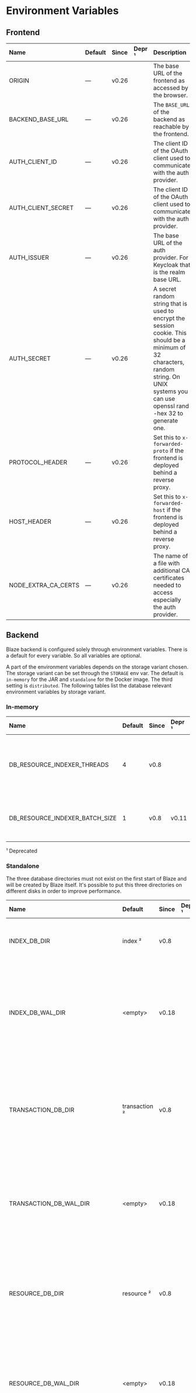 # Environment Variables

## Frontend

| Name                | Default | Since | Depr ¹ | Description                                                                                                                                                                                    |
|:--------------------|:--------|:------|:-------|:-----------------------------------------------------------------------------------------------------------------------------------------------------------------------------------------------|
| ORIGIN              | —       | v0.26 |        | The base URL of the frontend as accessed by the browser.                                                                                                                                       |
| BACKEND_BASE_URL    | —       | v0.26 |        | The `BASE_URL` of the backend as reachable by the frontend.                                                                                                                                    |
| AUTH_CLIENT_ID      | —       | v0.26 |        | The client ID of the OAuth client used to communicate with the auth provider.                                                                                                                  |
| AUTH_CLIENT_SECRET  | —       | v0.26 |        | The client ID of the OAuth client used to communicate with the auth provider.                                                                                                                  |
| AUTH_ISSUER         | —       | v0.26 |        | The base URL of the auth provider. For Keycloak that is the realm base URL.                                                                                                                    |
| AUTH_SECRET         | —       | v0.26 |        | A secret random string that is used to encrypt the session cookie. This should be a minimum of 32 characters, random string. On UNIX systems you can use openssl rand -hex 32 to generate one. |
| PROTOCOL_HEADER     | —       | v0.26 |        | Set this to `x-forwarded-proto` if the frontend is deployed behind a reverse proxy.                                                                                                            |
| HOST_HEADER         | —       | v0.26 |        | Set this to `x-forwarded-host` if the frontend is deployed behind a reverse proxy.                                                                                                             |
| NODE_EXTRA_CA_CERTS | —       | v0.26 |        | The name of a file with additional CA certificates needed to access especially the auth provider.                                                                                              |

## Backend

Blaze backend is configured solely through environment variables. There is a default for every variable. So all variables are optional. 

A part of the environment variables depends on the storage variant chosen. The storage variant can be set through the `STORAGE` env var. The default is `in-memory` for the JAR and `standalone` for the Docker image. The third setting is `distributed`. The following tables list the database relevant environment variables by storage variant.

### In-memory

| Name                           | Default | Since | Depr ¹ | Description                                                                             |
|:-------------------------------|:--------|:------|:-------|:----------------------------------------------------------------------------------------|
| DB_RESOURCE_INDEXER_THREADS    | 4       | v0.8  |        | The number threads used for indexing resources. Try 8 or 16 depending on your hardware. |
| DB_RESOURCE_INDEXER_BATCH_SIZE | 1       | v0.8  | v0.11  | The number of resources which are indexed in a batch. (Deprecated)                      |

¹ Deprecated

### Standalone

The three database directories must not exist on the first start of Blaze and will be created by Blaze itself. It's possible to put this three directories on different disks in order to improve performance.

| Name                           | Default       | Since | Depr ¹ | Description                                                                                                                                      |
|:-------------------------------|:--------------|:------|:-------|:-------------------------------------------------------------------------------------------------------------------------------------------------|
| INDEX_DB_DIR                   | index ²       | v0.8  |        | The directory were the index database files are stored.                                                                                          |
| INDEX_DB_WAL_DIR               | \<empty\>     | v0.18 |        | The directory were the index database write ahead log (WAL) files are stored. Empty means same dir as database files.                            |
| TRANSACTION_DB_DIR             | transaction ² | v0.8  |        | The directory were the transaction log files are stored. This directory must not exist on the first start of Blaze and will be created by Blaze. |
| TRANSACTION_DB_WAL_DIR         | \<empty\>     | v0.18 |        | The directory were the transaction log write ahead log (WAL) files are stored. Empty means same dir as database files.                           |
| RESOURCE_DB_DIR                | resource ²    | v0.8  |        | The directory were the resource files are stored. This directory must not exist on the first start of Blaze and will be created by               |
| RESOURCE_DB_WAL_DIR            | \<empty\>     | v0.18 |        | The directory were the resource write ahead log (WAL) files are stored. Empty means same dir as database files.                                  |
| DB_BLOCK_CACHE_SIZE            | 128           | v0.8  |        | The size of the [block cache][2] of the DB in MB.                                                                                                |
| DB_RESOURCE_CACHE_SIZE         | 100000        | v0.8  |        | The size of the resource cache of the DB in number of resources.                                                                                 |
| DB_MAX_BACKGROUND_JOBS         | 4             | v0.8  |        | The maximum number of the [background jobs][3] used for DB compactions.                                                                          |
| DB_RESOURCE_INDEXER_THREADS    | 4             | v0.8  |        | The number threads used for indexing resources. Try 8 or 16 depending on your hardware.                                                          |
| DB_RESOURCE_INDEXER_BATCH_SIZE | 1             | v0.8  | v0.11  | The number of resources which are indexed in a batch. (Deprecated)                                                                               |
| DB_RESOURCE_STORE_KV_THREADS   | 4             | v0.17 |        | The number threads used for reading and writing resources.                                                                                       |

¹ Deprecated, ² In the JAR variant. The Docker image uses a directory below the `/app/data` directory.

### Distributed

The distributed storage variant only uses the index database locally. 

| Name                               | Default        | Since | Depr ¹ | Description                                                                                                                                          |
|:-----------------------------------|:---------------|:------|:-------|:-----------------------------------------------------------------------------------------------------------------------------------------------------|
| INDEX_DB_DIR                       | index ²        | v0.8  |        | The directory were the index database files are stored.                                                                                              |
| INDEX_DB_WAL_DIR                   | \<empty\>      | v0.18 |        | The directory were the index database write ahead log (WAL) files are stored. Empty means same dir as database files.                                |
| DB_BLOCK_CACHE_SIZE                | 128            | v0.8  |        | The size of the [block cache][2] of the DB in MB.                                                                                                    |
| DB_RESOURCE_CACHE_SIZE             | 100000         | v0.8  |        | The size of the resource cache of the DB in number of resources.                                                                                     |
| DB_MAX_BACKGROUND_JOBS             | 4              | v0.8  |        | The maximum number of the [background jobs][3] used for DB compactions.                                                                              |
| DB_RESOURCE_INDEXER_THREADS        | 4              | v0.8  |        | The number threads used for indexing resources. Try 8 or 16 depending on your hardware.                                                              |
| DB_RESOURCE_INDEXER_BATCH_SIZE     | 1              | v0.8  | v0.11  | The number of resources which are indexed in a batch. (Deprecated)                                                                                   |
| DB_RESOURCE_STORE_KV_THREADS       | 4              | v0.17 |        | The number threads used for reading and writing resources.                                                                                           |
| DB_KAFKA_BOOTSTRAP_SERVERS         | localhost:9092 | v0.8  |        | A comma separated list of bootstrap servers for the Kafka transaction log.                                                                           |
| DB_KAFKA_MAX_REQUEST_SIZE          | 1048576        | v0.8  |        | The maximum size of a encoded transaction able to send to the Kafka transaction log in bytes.                                                        |
| DB_KAFKA_COMPRESSION_TYPE          | snappy         | v0.11 |        | The compression type for transaction data generated by the producer. Valid values are `none`, `gzip`, `snappy`, `lz4`, or `zstd`.                    |
| DB_KAFKA_SECURITY_PROTOCOL         | PLAINTEXT      | v0.11 |        | Protocol used to communicate with brokers. Valid values are: PLAINTEXT and SSL.                                                                      |
| DB_KAFKA_SSL_TRUSTSTORE_LOCATION   | —              | v0.11 |        | The location of the trust store file.                                                                                                                |
| DB_KAFKA_SSL_TRUSTSTORE_PASSWORD   | —              | v0.11 |        | The password for the trust store file. If a password is not set, trust store file configured will still be used, but integrity checking is disabled. |
| DB_KAFKA_SSL_KEYSTORE_LOCATION     | —              | v0.11 |        | The location of the key store file. This is optional for client and can be used for two-way authentication for client.                               |
| DB_KAFKA_SSL_KEYSTORE_PASSWORD     | —              | v0.11 |        | The store password for the key store file. This is optional for client and only needed if DB_KAFKA_SSL_KEYSTORE_LOCATION is configured.              |
| DB_KAFKA_SSL_KEY_PASSWORD          | —              | v0.11 |        | The password of the private key in the key store file. This is required for clients only if two-way authentication is configured.                    |
| DB_CASSANDRA_CONTACT_POINTS        | localhost:9042 | v0.8  |        | A comma separated list of contact points for the Cassandra resource store.                                                                           |
| DB_CASSANDRA_USERNAME              | cassandra      | v0.11 |        | The username for the Cassandra authentication.                                                                                                       |
| DB_CASSANDRA_PASSWORD              | cassandra      | v0.11 |        | The password for the Cassandra authentication.                                                                                                       |
| DB_CASSANDRA_KEY_SPACE             | blaze          | v0.8  |        | The Cassandra key space were the `resources` table is located.                                                                                       |
| DB_CASSANDRA_PUT_CONSISTENCY_LEVEL | TWO            | v0.8  |        | Cassandra consistency level for resource put (insert) operations. Has to be set to `ONE` on a non-replicated keyspace.                               |
| DB_CASSANDRA_REQUEST_TIMEOUT       | 2000           | v0.11 |        | Timeout in milliseconds for all requests to the Cassandra cluster.                                                                                   |

¹ Deprecated, ² In the JAR variant. The Docker image uses a directory below the `/app/data` directory.

More information about distributed deployment are available [here](distributed-backend.md). 

### Other Environment Variables

| Name                                    | Default                    | Since  | Depr ¹  | Description                                                                                    |
|:----------------------------------------|:---------------------------|:-------|---------|:-----------------------------------------------------------------------------------------------|
| PROXY_HOST                              | —                          | v0.6   | —       | REMOVED: use -Dhttp.proxyHost                                                                  |
| PROXY_PORT                              | —                          | v0.6   | —       | REMOVED: use -Dhttp.proxyPort                                                                  |
| PROXY_USER                              | —                          | v0.6.1 | —       | REMOVED: try [SOCKS Options][1]                                                                |
| PROXY_PASSWORD                          | —                          | v0.6.1 | —       | REMOVED: try [SOCKS Options][1]                                                                |
| CONNECTION_TIMEOUT                      | 5 s                        | v0.6.3 | —       | connection timeout for outbound HTTP requests                                                  |
| REQUEST_TIMEOUT                         | 30 s                       | v0.6.3 | —       | REMOVED                                                                                        |
| TERM_SERVICE_URI                        | [http://tx.fhir.org/r4][6] | v0.6   | v0.11   | Base URI of the terminology service                                                            |
| BASE_URL                                | `http://localhost:8080`    | —      | —       | The URL under which Blaze is accessible by clients.                                            |
| CONTEXT_PATH                            | /fhir                      | v0.11  | —       | Context path under which the FHIR RESTful API will be accessible.                              |
| SERVER_PORT                             | 8080                       | —      | —       | The port of the main HTTP server                                                               |
| METRICS_SERVER_PORT                     | 8081                       | v0.6   | —       | The port of the Prometheus metrics server                                                      |
| LOG_LEVEL                               | info                       | v0.6   | —       | one of trace, debug, info, warn or error                                                       |
| JAVA_TOOL_OPTIONS                       | —                          | —      | —       | JVM options \(Docker only\)                                                                    |
| FHIR_OPERATION_EVALUATE_MEASURE_THREADS | —                          | v0.8   | v0.23.3 | The number threads used for $evaluate-measure executions.                                      |
| FHIR_OPERATION_EVALUATE_MEASURE_TIMEOUT | 3600000 (1h)               | v0.19  | —       | Timeout in milliseconds for synchronous $evaluate-measure executions.                          |
| OPENID_PROVIDER_URL                     | —                          | v0.11  | —       | [OpenID Connect][4] provider URL to enable [authentication][5]                                 |
| OPENID_CLIENT_TRUST_STORE               | —                          | v0.26  | —       | A PKCS #12 trust store containing CA certificates needed for the [OpenID Connect][4] provider. |
| OPENID_CLIENT_TRUST_STORE_PASS          | —                          | v0.26  | —       | The password for the PKCS #12 trust store.                                                     |
| ENFORCE_REFERENTIAL_INTEGRITY           | true                       | v0.14  | —       | Enforce referential integrity on resource create, update and delete.                           |
| DB_SYNC_TIMEOUT                         | 10000                      | v0.15  | —       | Timeout in milliseconds for all reading FHIR interactions acquiring the newest database state. |
| DB_SEARCH_PARAM_BUNDLE                  | —                          | v0.21  | —       | Name of a custom search parameter bundle file.                                                 |
| ENABLE_ADMIN_API                        | —                          | v0.26  | —       | Set to `true` if the optional Admin API should be enabled. Needed by the frontend.             |
| CQL_EXPR_CACHE_SIZE                     | —                          | v0.28  | —       | Size of the CQL expression cache in MiB. Will be disabled if not given.                        |
| CQL_EXPR_CACHE_REFRESH                  | PT24H                      | v0.28  | —       | The duration after which a Bloom filter of the CQL expression cache will be refreshed.         |
| CQL_EXPR_CACHE_THREADS                  | 4                          | v0.28  | —       | The maximum number of parallel Bloom filter calculations for the CQL expression cache.         |

¹ Deprecated

#### BASE_URL

The [FHIR RESTful API](https://www.hl7.org/fhir/http.html) will be accessible under `BASE_URL/CONTEXT_PATH`. Possible `X-Forwarded-Host`, `X-Forwarded-Proto` and `Forwarded` request headers will override this URL.

#### OPENID_CLIENT_TRUST_STORE

The PKCS #12 trust store has to be generated by the Java keytool. OpenSSL will not work.

```sh
keytool -importcert -storetype PKCS12 -keystore "trust-store.p12" \
  -storepass "..." -alias ca -file "cert.pem" -noprompt
```

#### ENFORCE_REFERENTIAL_INTEGRITY

It's enabled by default but can be disabled on proxy/middleware/secondary systems were a primary system ensures referential integrity.

#### DB_SYNC_TIMEOUT

All reading FHIR interactions have to acquire the last database state known at the time the request arrived in order to ensure [consistency](../consistency.md). That database state might not be ready immediately because indexing might be still undergoing. In such a situation, the request has to wait for the database state becoming available. If the database state won't be available before the timeout expires, a 503 Service Unavailable response will be returned. Please increase this timeout if you experience such 503 responses, and you are not able to improve indexing performance or lower transaction load.  

### Common JAVA_TOOL_OPTIONS

| Name             | Default | Since | Description                                                  |
|:-----------------|:--------|:------|:-------------------------------------------------------------|
| -Xmx4g           | -       |       | The maximum amount of heap memory.                           |
| -Dhttp.proxyHost | -       | v0.11 | The hostname of the proxy server for outbound HTTP requests. |
| -Dhttp.proxyPort | 80      | v0.11 | The port of the proxy server.                                |

[1]: <https://docs.oracle.com/en/java/javase/11/docs/api/java.base/java/net/doc-files/net-properties.html#Proxies>
[2]: <https://github.com/facebook/rocksdb/wiki/Setup-Options-and-Basic-Tuning#block-cache-size>
[3]: <https://github.com/facebook/rocksdb/wiki/Thread-Pool>
[4]: <https://openid.net/connect/>
[5]: <../authentication.md>
[6]: <http://tx.fhir.org/r4>
